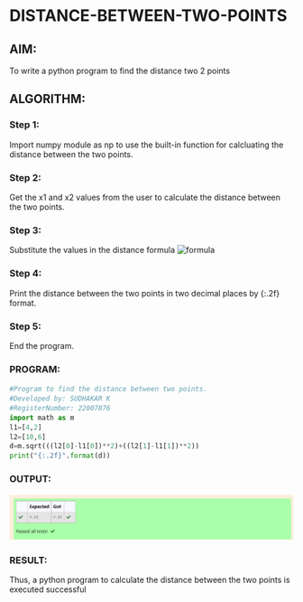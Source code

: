 # DISTANCE-BETWEEN-TWO-POINTS

## AIM:
To write a python program to find the distance two 2 points
## ALGORITHM:
### Step 1:
Import numpy module as np to use the built-in function for calcluating the distance between the two points.
### Step 2: 
Get the x1 and x2 values from the user to calculate the distance between the two points.
### Step 3: 
Substitute the values in the distance formula  ![formula](/formula.jpg)
### Step 4: 
Print the distance between the two points in two decimal places by {:.2f} format.
### Step 5: 
End the program.

### PROGRAM:
  
```python
#Program to find the distance between two points.
#Developed by: SUDHAKAR K
#RegisterNumber: 22007876
import math as m
l1=[4,2]
l2=[10,6]
d=m.sqrt(((l2[0]-l1[0])**2)+((l2[1]-l1[1])**2))
print("{:.2f}".format(d))

```

### OUTPUT:
![outout](./output.png)


### RESULT:
Thus, a python program to calculate the distance between the two points is executed successful

